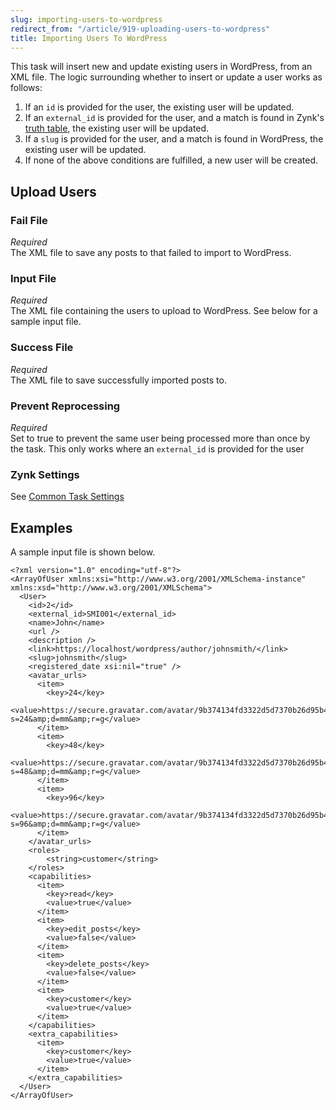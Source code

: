 ```yaml
---
slug: importing-users-to-wordpress
redirect_from: "/article/919-uploading-users-to-wordpress"
title: Importing Users To WordPress
---
```



This task will insert new and update existing users in WordPress, from an XML file. The logic surrounding whether to insert or update a user works as follows:


1. If an `id` is provided for the user, the existing user will be updated.
2. If an `external_id` is provided for the user, and a match is found  in Zynk's [truth table](storage), the existing user will be updated.
3. If a `slug` is provided for the user, and a match is found in WordPress, the existing user will be updated.
4. If none of the above conditions are fulfilled, a new user will be created.


## Upload Users

### Fail File
_Required_  
The XML file to save any posts to that failed to import to WordPress.	  

### Input File
_Required_  
The XML file containing the users to upload to WordPress. See below for a sample input file.

### Success File
_Required_  
The XML file to save successfully imported posts to.

### Prevent Reprocessing
_Required_  
Set to true to prevent the same user being processed more than once by the task. This only works where an `external_id` is provided for the user

### Zynk Settings
See [Common Task Settings](common-task-settings)


## Examples


A sample input file is shown below.



    <?xml version="1.0" encoding="utf-8"?>
    <ArrayOfUser xmlns:xsi="http://www.w3.org/2001/XMLSchema-instance" xmlns:xsd="http://www.w3.org/2001/XMLSchema">
      <User>
        <id>2</id>
        <external_id>SMI001</external_id>
        <name>John</name>
        <url />
        <description />
        <link>https://localhost/wordpress/author/johnsmith/</link>
        <slug>johnsmith</slug>
        <registered_date xsi:nil="true" />
        <avatar_urls>
          <item>
            <key>24</key>
            <value>https://secure.gravatar.com/avatar/9b374134fd3322d5d7370b26d95b4b6d?s=24&amp;d=mm&amp;r=g</value>
          </item>
          <item>
            <key>48</key>
            <value>https://secure.gravatar.com/avatar/9b374134fd3322d5d7370b26d95b4b6d?s=48&amp;d=mm&amp;r=g</value>
          </item>
          <item>
            <key>96</key>
            <value>https://secure.gravatar.com/avatar/9b374134fd3322d5d7370b26d95b4b6d?s=96&amp;d=mm&amp;r=g</value>
          </item>
        </avatar_urls>
        <roles>
            <string>customer</string>
        </roles>
        <capabilities>
          <item>
            <key>read</key>
            <value>true</value>
          </item>
          <item>
            <key>edit_posts</key>
            <value>false</value>
          </item>
          <item>
            <key>delete_posts</key>
            <value>false</value>
          </item>
          <item>
            <key>customer</key>
            <value>true</value>
          </item>
        </capabilities>
        <extra_capabilities>
          <item>
            <key>customer</key>
            <value>true</value>
          </item>
        </extra_capabilities>
      </User>
    </ArrayOfUser>

